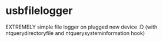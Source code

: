 # usbfilelogger
EXTREMELY simple file logger on plugged new device :D (with ntquerydirectoryfile and ntquerysysteminformation hook)
